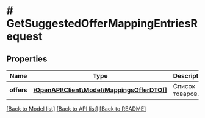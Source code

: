 # # GetSuggestedOfferMappingEntriesRequest

## Properties

Name | Type | Description | Notes
------------ | ------------- | ------------- | -------------
**offers** | [**\OpenAPI\Client\Model\MappingsOfferDTO[]**](MappingsOfferDTO.md) | Список товаров. |

[[Back to Model list]](../../README.md#models) [[Back to API list]](../../README.md#endpoints) [[Back to README]](../../README.md)

